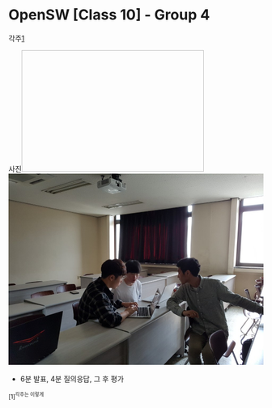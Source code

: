OpenSW [Class 10] - Group 4
===========================
각주[1](#footnote_1)

사진<img width="360" height="240"><img src="./blue-04-4.jpg"></img>
 * 6분 발표, 4분 질의응답, 그 후 평가
 
 
<sup id="footnote_1">[1]<sup>각주는 이렇게
